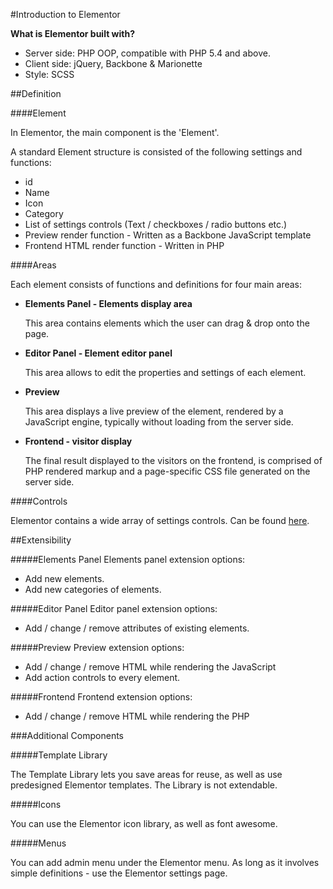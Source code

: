 #Introduction to Elementor

**What is Elementor built with?**

* Server side: PHP OOP, compatible with PHP 5.4 and above.
* Client side: jQuery, Backbone & Marionette
* Style: SCSS

##Definition

####Element

In Elementor, the main component is the 'Element'.

A standard Element structure is consisted of the following settings and functions:

* id
* Name
* Icon
* Category
* List of settings controls (Text / checkboxes / radio buttons etc.)
* Preview render function - Written as a Backbone JavaScript template
* Frontend HTML render function - Written in PHP

####Areas

Each element consists of functions and definitions for four main areas:

* **Elements Panel - Elements display area**

    This area contains elements which the user can drag & drop onto the page.
    
* **Editor Panel - Element editor panel**

    This area allows to edit the properties and settings of each element.

* **Preview**

    This area displays a live preview of the element, rendered by a JavaScript engine, typically without loading from the server side.

* **Frontend - visitor display**

    The final result displayed to the visitors on the frontend, is comprised of PHP rendered markup and a page-specific CSS file generated on the server side.

####Controls

Elementor contains a wide array of settings controls. Can be found [here](controls/README.md).

##Extensibility

#####Elements Panel
Elements panel extension options:

* Add new elements.
* Add new categories of elements.

#####Editor Panel
Editor panel extension options:

* Add / change / remove attributes of existing elements.

#####Preview
Preview extension options:

* Add / change / remove HTML while rendering the JavaScript
* Add action controls to every element.

#####Frontend
Frontend extension options:

* Add / change / remove HTML while rendering the PHP


###Additional Components

#####Template Library

The Template Library lets you save areas for reuse, as well as use predesigned Elementor templates. The Library is not extendable.

#####Icons

You can use the Elementor icon library, as well as font awesome.

#####Menus

You can add admin menu under the Elementor menu. As long as it involves simple definitions - use the Elementor settings page.